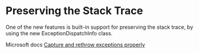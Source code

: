 ﻿# Preserving the Stack Trace

One of the new features is built-in support for preserving the stack trace, by using the new ExceptionDispatchInfo class.

Microsoft docs [Capture and rethrow exceptions properly](https://learn.microsoft.com/en-us/dotnet/standard/exceptions/best-practices-for-exceptions#capture-and-rethrow-exceptions-properly)
